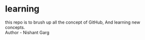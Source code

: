 # learning
this repo is to brush up all the concept of GitHub, And learning new concepts.
<br>
Author - Nishant Garg
